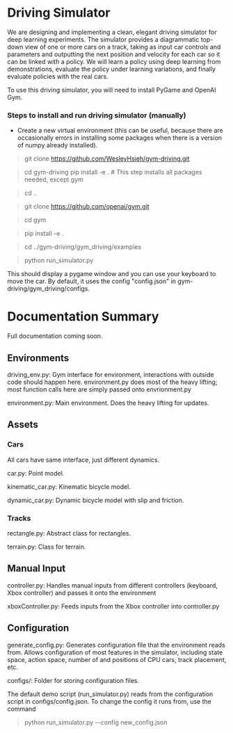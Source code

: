 # Driving Simulator

We are designing and implementing a clean, elegant driving simulator for deep learning experiments. The simulator provides a diagrammatic top-down view of one or more cars on a track, taking as input car controls and parameters and outputting the next position and velocity for each car so it can be linked with a policy. We will learn a policy using deep learning from demonstrations, evaluate the policy under learning variations, and finally evaluate policies with the real cars.


To use this driving simulator, you will need to install PyGame and OpenAI Gym.

### Steps to install and run driving simulator (manually)

* Create a new virtual environment (this can be useful, because there are occasionally errors in installing some packages when there is a version of numpy already installed).
> git clone https://github.com/WesleyHsieh/gym-driving.git

> cd gym-driving
> pip install -e . # This step installs all packages needed, except gym

> cd ..

> git clone https://github.com/openai/gym.git

> cd gym

> pip install -e .

> cd ../gym-driving/gym_driving/examples

> python run_simulator.py

This should display a pygame window and you can use your keyboard to move the car. By default, it uses the config "config.json" in gym-driving/gym_driving/configs.

# Documentation Summary

Full documentation coming soon.

## Environments
driving_env.py: Gym interface for environment, interactions with outside code should happen here. environment.py does most of the heavy lifting; most function calls here are simply passed onto envrionment.py

environment.py: Main environment. Does the heavy lifting for updates.

## Assets

### Cars

All cars have same interface, just different dynamics.

car.py: Point model. 

kinematic_car.py: Kinematic bicycle model.

dynamic_car.py: Dynamic bicycle model with slip and friction.

### Tracks

rectangle.py: Abstract class for rectangles.

terrain.py: Class for terrain.

## Manual Input

controller.py: Handles manual inputs from different controllers (keyboard, Xbox controller) and passes it onto the environment

xboxController.py: Feeds inputs from the Xbox controller into controller.py

## Configuration

generate_config.py: Generates configuration file that the environment reads from. Allows configuration of most features in the simulator, including state space, action space, number of and positions of CPU cars, track placement, etc. 

configs/: Folder for storing configuration files.

The default demo script (run_simulator.py) reads from the configuration script in configs/config.json. To change the config it runs from, use the command 

> python run_simulator.py --config new_config.json



